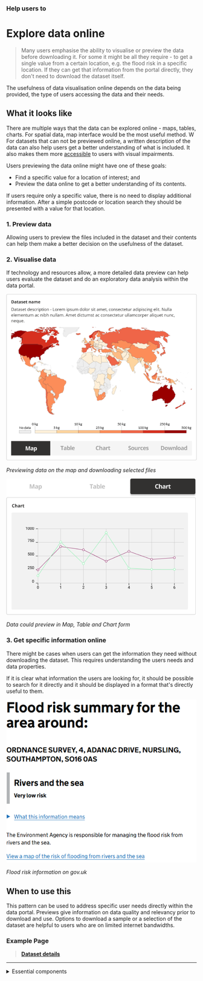 ### Help users to
# Explore data online

> Many users emphasise the ability to visualise or preview the data before downloading it. For some it might be all they require - to get a single value from a certain location, e.g. the flood risk in a specific location. If they can get that information from the portal directly, they don't need to download the dataset itself.

The usefulness of data visualisation online depends on the data being provided, the type of users accessing the data and their needs. 


## What it looks like

There are multiple ways that the data can be explored online - maps, tables, charts. For spatial data, map interface would be the most useful method. 
W
For datasets that can not be previewed online, a written description of the data can also help users get a better understanding of what is included. It also makes them more [accessible](/main-content/accessibility) to users with visual impairments. 

Users previewing the data online might have one of these goals:
* Find a specific value for a location of interest; and
* Preview the data online to get a better understanding of its contents.

If users require only a specific value, there is no need to display additional information. After a simple postcode or location search they should be presented with a value for that location.

### 1. Preview data

Allowing users to preview the files included in the dataset and their contents can help them make a better decision on the usefulness of the dataset.



### 2. Visualise data

If technology and resources allow, a more detailed data preview can help users evaluate the dataset and do an exploratory data analysis within the data portal.

<div class="image-container">

![Additional info](../../_media/explore-data-online/explore-map.png)

*Previewing data on the map and downloading selected files*

</div>

<div class="image-container">

![Explore data online](../../_media/explore-data-online/visualize-data.png)

*Data could preview in Map, Table and Chart form*

</div>

### 3. Get specific information online

There might be cases when users can get the information they need without downloading the dataset. This requires understanding the users needs and data properties.

If it is clear what information the users are looking for, it should be possible to search for it directly and it should be displayed in a format that's directly useful to them.

<div class="image-container">

![Google results](../../_media/stage-4-explore/preview-example-1.png)

*Flood risk information on gov.uk*

</div>

## When to use this

This pattern can be used to address specific user needs directly within the data portal. Previews give information on data quality and relevancy prior to download and use. Options to download a sample or a selection of the dataset are helpful to users who are on limited internet bandwidths.

### Example Page

> **[Dataset details](/main-content/pages/dataset-details)**

---

<!-- Additional information can be presented in dropdown menus -->

<details>
<summary>Essential components</summary>
<br>
[Brief description and a list of the most relevant components/information for this task]

Below is a checklist of components/information that are relevant for this task.

These components can be arranged in many ways, but the ones with highest relevance should be the most visible/accessible.

?> 1 - high relevance, 2 - medium relevance, 3 - low relevance

<!-- Table of component start -->

| Component         | Description                                                            | Relevance |
|-------------------|------------------------------------------------------------------------|:---------:|
| Location          | Coordinates or the postcode of the location                            |     2     |
| Value of interest | Value of interest for that specific location                           |     2     |
| Table preview     | Online preview of CSV data                                             |     3     |
| Graph preview     | Bar charts visualizing the data                                        |     3     |
| Map preview       | Map with markers showing the values at specific locations or a heatmap |     3     |

</details>


